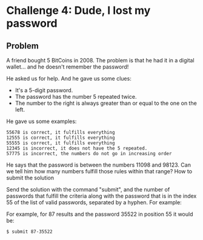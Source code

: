 # Challenge 4: Dude, I lost my password

## Problem

A friend bought 5 BitCoins in 2008. The problem is that he had it in a digital wallet... and he doesn't remember the password!

He asked us for help. And he gave us some clues:

- It's a 5-digit password.
- The password has the number 5 repeated twice.
- The number to the right is always greater than or equal to the one on the left.

He gave us some examples:

    55678 is correct, it fulfills everything
    12555 is correct, it fulfills everything
    55555 is correct, it fulfills everything
    12345 is incorrect, it does not have the 5 repeated.
    57775 is incorrect, the numbers do not go in increasing order

He says that the password is between the numbers 11098 and 98123. Can we tell him how many numbers fulfill those rules within that range?
How to submit the solution

Send the solution with the command "submit", and the number of passwords that fulfill the criteria along with the password that is in the index 55 of the list of valid passwords, separated by a hyphen. For example:

For example, for 87 results and the password 35522 in position 55 it would be:

`$ submit 87-35522`

